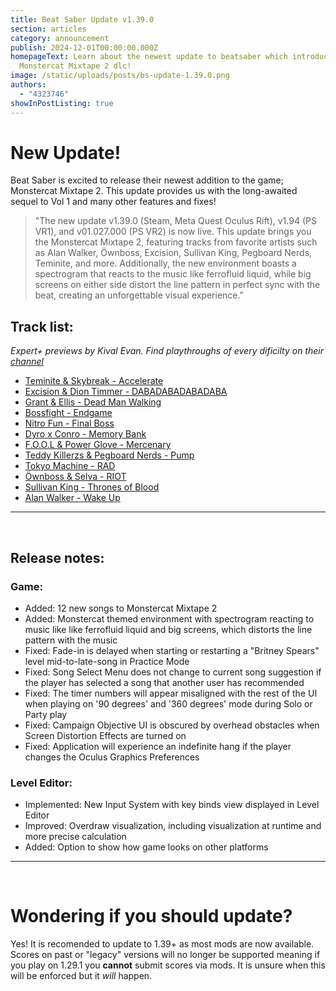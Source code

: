 ```yaml
---
title: Beat Saber Update v1.39.0
section: articles
category: announcement
publish: 2024-12-01T00:00:00.000Z
homepageText: Learn about the newest update to beatsaber which introduces the
  Monstercat Mixtape 2 dlc!
image: /static/uploads/posts/bs-update-1.39.0.png
authors:
  - "4323746"
showInPostListing: true
---
```

# New Update!


Beat Saber is excited to release their newest addition to the game; Monstercat Mixtape 2. This update provides us with the long-awaited sequel to Vol 1 and many other features and fixes!

> "The new update v1.39.0 (Steam, Meta Quest Oculus Rift), v1.94 (PS VR1), and v01.027.000 (PS VR2) is now live. This update brings you the Monstercat Mixtape 2, featuring tracks from favorite artists such as Alan Walker, Öwnboss, Excision, Sullivan King, Pegboard Nerds, Teminite, and more. Additionally, the new environment boasts a spectrogram that reacts to the music like ferrofluid liquid, while big screens on either side distort the line pattern in perfect sync with the beat, creating an unforgettable visual experience."

## Track list:
<p><i>Expert+ previews by Kival Evan. Find playthroughs of every dificilty on their <a target= blank href="https://www.youtube.com/@KivalEvan/videos">channel</a></i></p>
<ul>
<li><a target= blank href="https://youtu.be/vhHKmnf4sT8">Teminite & Skybreak - Accelerate</a></li>
<li><a target= blank href="https://youtu.be/szo8jzfYpgE">Excision & Dion Timmer - DABADABADABADABA</a></li>
<li><a target= blank href="https://youtu.be/4okm9rumF0c">Grant & Ellis - Dead Man Walking</a></li>
<li><a target= blank href="https://youtu.be/G7huKLUyhW0">Bossfight - Endgame</a></li>
<li><a target= blank href="https://youtu.be/ZlIxz_-RPZY">Nitro Fun - Final Boss</a></li>
<li><a target= blank href="https://youtu.be/eL7uNYBeEDc">Dyro x Conro - Memory Bank</a></li>
<li><a target= blank href="https://youtu.be/q5x2yLnnao8">F.O.O.L & Power Glove - Mercenary</a></li>
<li><a target= blank href="https://youtu.be/nANrET8jlsA">Teddy Killerzs & Pegboard Nerds - Pump</a></li>
<li><a target= blank href="https://youtu.be/8a-1lnaomC0">Tokyo Machine - RAD</a></li>
<li><a target= blank href="https://youtu.be/wzhd4ezELa4">Öwnboss & Selva - RIOT</a></li>
<li><a target= blank href="https://youtu.be/46CjIRfphUo">Sullivan King - Thrones of Blood</a></li>
<li><a target= blank href="https://youtu.be/1NqhI0IZH_w">Alan Walker - Wake Up</a></li>
</ul>


---
<br />

## Release notes:
### Game:
- Added: 12 new songs to Monstercat Mixtape 2
- Added: Monstercat themed environment with spectrogram reacting to music like like
ferrofluid liquid and big screens, which distorts the line pattern with the music
- Fixed: Fade-in is delayed when starting or restarting a "Britney Spears" level mid-to-late-song in Practice Mode
- Fixed: Song Select Menu does not change to current song suggestion if the player has selected a song that another user has recommended
- Fixed: The timer numbers will appear misaligned with the rest of the UI when playing on '90 degrees' and '360 degrees' mode during Solo or Party play
- Fixed: Campaign Objective UI is obscured by overhead obstacles when Screen Distortion Effects are turned on
- Fixed: Application will experience an indefinite hang if the player changes the Oculus Graphics Preferences
### Level Editor:
- Implemented: New Input System with key binds view displayed in Level Editor
- Improved: Overdraw visualization, including visualization at runtime and more precise calculation
- Added: Option to show how game looks on other platforms
---
<br />

# Wondering if you should update?
Yes! It is recomended to update to 1.39+ as most mods are now available. Scores on past or "legacy" versions will no longer be supported meaning if you play on 1.29.1 you **cannot** submit scores via mods. It is unsure when this will be enforced but it *will* happen.
